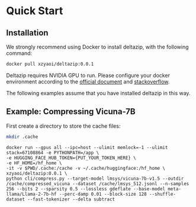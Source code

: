 
# Quick Start

## Installation

We strongly recommend using Docker to install deltazip, with the following command:

```bash
docker pull xzyaoi/deltazip:0.0.1
```

Deltazip requires NVIDIA GPU to run. Please configure your docker environment according to the [official document](https://docs.nvidia.com/datacenter/cloud-native/container-toolkit/install-guide.html#docker) and [stackoverflow](https://stackoverflow.com/questions/59691207/docker-build-with-nvidia-runtime).

The following examples assume that you have installed deltazip in this way.

## Example: Compressing Vicuna-7B

First create a directory to store the cache files:

```bash
mkdir .cache
```

```
docker run --gpus all --ipc=host --ulimit memlock=-1 --ulimit stack=67108864 -e PYTHONPATH=/app \
-e HUGGING_FACE_HUB_TOKEN={PUT_YOUR_TOKEN_HERE} \
-e HF_HOME=/hf_home \
-it -v $PWD/.cache:/cache -v ~/.cache/huggingface:/hf_home \
xzyaoi/deltazip:0.0.1 \
python cli/compress.py --target-model lmsys/vicuna-7b-v1.5 --outdir /cache/compressed_vicuna --dataset /cache/lmsys_512.jsonl --n-samples 256 --bits 2 --sparsity 0.5 --lossless gdeflate --base-model meta-llama/Llama-2-7b-hf --perc-damp 0.01 --block-size 128 --shuffle-dataset --fast-tokenizer --delta subtract
```